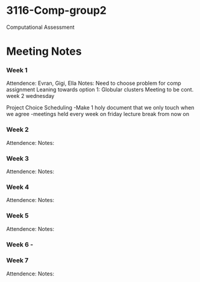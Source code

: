 # 3116-Comp-group2
Computational Assessment 
# Meeting Notes
### Week 1
Attendence: Evran, Gigi, Ella
Notes:
Need to choose problem for comp assignment
Leaning towards option 1: Globular clusters
Meeting to be cont. week 2 wednesday

Project Choice
Scheduling
-Make 1 holy document that we only touch when we agree
-meetings held every week on friday lecture break from now on
### Week 2
Attendence: 
Notes:
### Week 3
Attendence: 
Notes:
### Week 4
Attendence: 
Notes:
### Week 5
Attendence: 
Notes:
### Week 6 - 
### Week 7
Attendence: 
Notes: